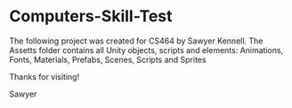# Computers-Skill-Test

The following project was created for CS464 by Sawyer Kennell.
The Assetts folder contains all Unity objects, scripts and elements: Animations, Fonts, Materials, Prefabs, Scenes, Scripts and Sprites

Thanks for visiting!

Sawyer
